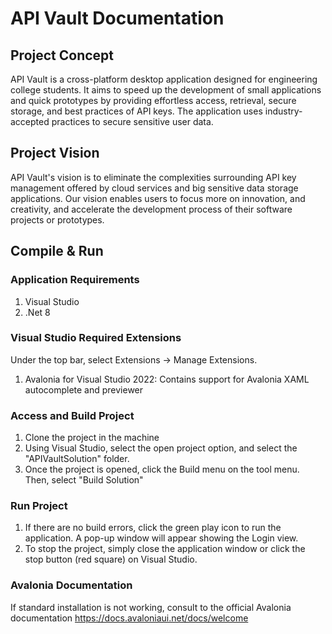 # API Vault Documentation

## Project Concept
API Vault is a cross-platform desktop application designed for engineering college students. It aims to speed up the 
development of small applications and quick prototypes by providing effortless access, retrieval, secure storage, and 
best practices of API keys. The application uses industry-accepted practices to secure sensitive user data.

## Project Vision
API Vault's vision is to eliminate the complexities surrounding API key management offered by
cloud services and big sensitive data storage applications. Our vision enables users to focus more
on innovation, and creativity, and accelerate the development process of their software projects or prototypes.

## Compile & Run
### Application Requirements
1) Visual Studio
2) .Net 8
   
### Visual Studio Required Extensions
Under the top bar, select Extensions -> Manage Extensions.
1) Avalonia for Visual Studio 2022: Contains support for Avalonia XAML autocomplete and previewer

### Access and Build Project
1) Clone the project in the machine
2) Using Visual Studio, select the open project option, and select the "APIVaultSolution" folder.
3) Once the project is opened, click the Build menu on the tool menu. Then, select "Build Solution"

### Run Project
1) If there are no build errors, click the green play icon to run the application. A pop-up window will appear showing the Login view.
2) To stop the project, simply close the application window or click the stop button (red square) on Visual Studio.

### Avalonia Documentation
If standard installation is not working, consult to the official Avalonia documentation
https://docs.avaloniaui.net/docs/welcome
